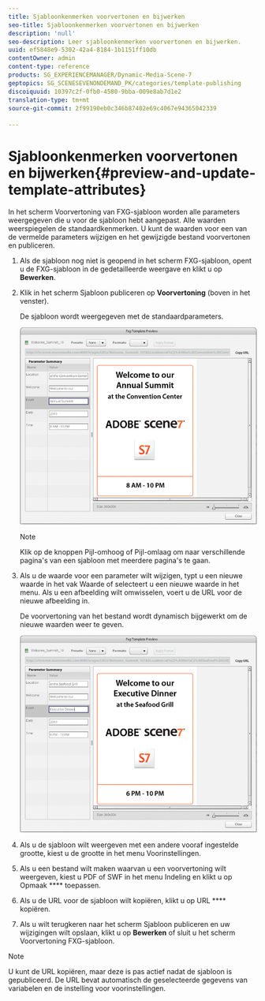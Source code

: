 ```yaml
---
title: Sjabloonkenmerken voorvertonen en bijwerken
seo-title: Sjabloonkenmerken voorvertonen en bijwerken
description: 'null'
seo-description: Leer sjabloonkenmerken voorvertonen en bijwerken.
uuid: ef5848e9-5302-42a4-8184-1b1151ff10db
contentOwner: admin
content-type: reference
products: SG_EXPERIENCEMANAGER/Dynamic-Media-Scene-7
geptopics: SG_SCENESEVENONDEMAND_PK/categories/template-publishing
discoiquuid: 10397c2f-0fb0-4580-9bba-009e8ab7d1e2
translation-type: tm+mt
source-git-commit: 2f99190eb0c346b87402e69c4067e94365042339

---
```



# Sjabloonkenmerken voorvertonen en bijwerken{#preview-and-update-template-attributes}

In het scherm Voorvertoning van FXG-sjabloon worden alle parameters weergegeven die u voor de sjabloon hebt aangepast. Alle waarden weerspiegelen de standaardkenmerken. U kunt de waarden voor een van de vermelde parameters wijzigen en het gewijzigde bestand voorvertonen en publiceren.

1. Als de sjabloon nog niet is geopend in het scherm FXG-sjabloon, opent u de FXG-sjabloon in de gedetailleerde weergave en klikt u op **Bewerken**.
1. Klik in het scherm Sjabloon publiceren op **Voorvertoning** (boven in het venster).

   De sjabloon wordt weergegeven met de standaardparameters.

   ![Standaardparameters in het scherm Voorvertoning van FXG-sjabloon](/help/assets/wp_fxg_preview_a.png)

   >[!NOTE]
   >
   >Klik op de knoppen Pijl-omhoog of Pijl-omlaag om naar verschillende pagina&#39;s van een sjabloon met meerdere pagina&#39;s te gaan.

1. Als u de waarde voor een parameter wilt wijzigen, typt u een nieuwe waarde in het vak Waarde of selecteert u een nieuwe waarde in het menu. Als u een afbeelding wilt omwisselen, voert u de URL voor de nieuwe afbeelding in.

   De voorvertoning van het bestand wordt dynamisch bijgewerkt om de nieuwe waarden weer te geven.

   ![Nieuwe waarden worden dynamisch gereflecteerd.](/help/assets/wp_fxg_preview_b.png)

1. Als u de sjabloon wilt weergeven met een andere vooraf ingestelde grootte, kiest u de grootte in het menu Voorinstellingen.
1. Als u een bestand wilt maken waarvan u een voorvertoning wilt weergeven, kiest u PDF of SWF in het menu Indeling en klikt u op Opmaak **** toepassen.
1. Als u de URL voor de sjabloon wilt kopiëren, klikt u op URL **** kopiëren.
1. Als u wilt terugkeren naar het scherm Sjabloon publiceren en uw wijzigingen wilt opslaan, klikt u op **Bewerken** of sluit u het scherm Voorvertoning FXG-sjabloon.

>[!NOTE]
>
>U kunt de URL kopiëren, maar deze is pas actief nadat de sjabloon is gepubliceerd. De URL bevat automatisch de geselecteerde gegevens van variabelen en de instelling voor voorinstellingen.

